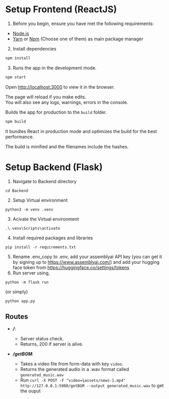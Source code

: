 # Setup Frontend (ReactJS)

1. Before you begin, ensure you have met the following requirements:

- [Node.js](https://nodejs.org/)
- [Yarn](https://classic.yarnpkg.com/lang/en/docs/install/#mac-stable) or [Npm](https://docs.npmjs.com/downloading-and-installing-node-js-and-npm) (Choose one of them) as main package manager

2. Install dependencies

```bash
npm install
```

3. Runs the app in the development mode.

```bash
npm start
```

Open [http://localhost:3000](http://localhost:3000) to view it in the browser.

The page will reload if you make edits.<br>
You will also see any logs, warnings, errors in the console.

Builds the app for production to the `build` folder.<br>

```bash
npm build
```

It bundles React in production mode and optimizes the build for the best performance.

The build is minified and the filenames include the hashes.<br>

# Setup Backend (Flask)

1. Navigate to Backend directory
```
cd Backend
```
2. Setup Virtual environment
```
python3 -m venv .venv
```
3. Acivate the Virtual environment
```
.\.venv\Scripts\activate
```
4. Install required packages and libraries
```
pip install -r requirements.txt
```
5. Rename .env_copy to .env, add your assemblyai API key (you can get it by signing up to https://www.assemblyai.com/) and add your hugging face token from https://huggingface.co/settings/tokens
6. Run server using,
```
python -m flask run
```
(or simply)
```
python app.py
```

## Routes

- ***/***: 
    - Server status check.
    - Returns, 200 if server is alive.

- ***/getBGM***:
    - Takes a video file from form-data with key `video`.
    - Returns the generated audio in a .wav format called `generated_music.wav`
    - Run `curl -X POST -F "video=¾assets/news-1.mp4" http://127.0.0.1:5000/getBGM --output generated_music.wav` to get the ouput